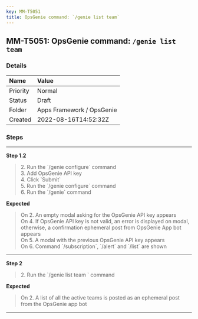 ```yaml
---
key: MM-T5051
title: OpsGenie command: `/genie list team`
---
```


## MM-T5051: OpsGenie command: `/genie list team`

### Details

| Name     | Value                     |
| :------- | :------------------------ |
| Priority | Normal                    |
| Status   | Draft                     |
| Folder   | Apps Framework / OpsGenie |
| Created  | 2022-08-16T14:52:32Z      |

### Steps

<hr/>

**Step 1.2**

> <article>2. Run the `/genie configure` command<br />3. Add OpsGenie API key<br />4. Click `Submit`<br />5. Run the `/genie configure` command<br />6. Run the `/genie` command</article>

**Expected**

> <article>On 2. An empty modal asking for the OpsGenie API key appears<br />On 4. If OpsGenie API key is not valid, an error is displayed on modal, otherwise, a confirmation ephemeral post from  OpsGenie App bot appears<br />On 5. A modal with the previous OpsGenie API key appears<br />On 6. Command `/subscription`, `/alert` and `/list` are shown</article>

<hr/>

**Step 2**

> <article>2. Run the `/genie list team ` command</article>

**Expected**

> <article>On 2. A list of all the active teams is posted as an ephemeral post from the OpsGenie app bot</article>

<hr/>

